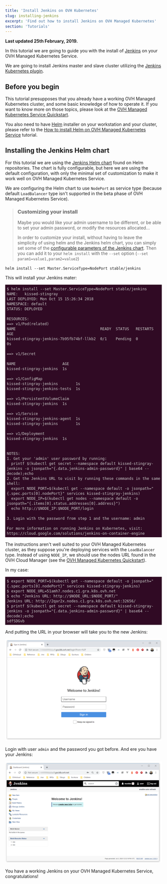 ```yaml
---
title: 'Install Jenkins on OVH Kubernetes'
slug: installing-jenkins
excerpt: 'Find out how to install Jenkins on OVH Managed Kubernetes'
section: 'Tutorials'
---
```


**Last updated 25th February, 2019.**

<style>
 pre {
     font-size: 14px;
 }
 pre.console {
   background-color: #300A24; 
   color: #ccc;
   font-family: monospace;
   padding: 5px;
   margin-bottom: 5px;
 }
 pre.console code {
   border: solid 0px transparent;
   font-family: monospace !important;
 }
 .small {
     font-size: 0.75em;
 }
</style>

In this tutorial we are going to guide you with the install of [Jenkins](https://jenkins.io/) on your OVH Managed Kubernetes Service.

We are going to install Jenkins master and slave cluster utilizing the [Jenkins Kubernetes plugin](https://wiki.jenkins.io/display/JENKINS/Kubernetes+Plugin).


## Before you begin

This tutorial presupposes that you already have a working OVH Managed Kubernetes cluster, and some basic knowledge of how to operate it. If you want to know more on those topics, please look at the [OVH Managed Kubernetes Service Quickstart](../deploying-hello-world/).

You also need to have [Helm](https://docs.helm.sh/) installer on your workstation and your cluster, please refer to the [How to install Helm on OVH Managed Kubernetes Service](../installing-helm) tutorial.


## Installing the Jenkins Helm chart

For this tutorial we are using the [Jenkins Helm chart](https://github.com/helm/charts/tree/master/stable/jenkins) found on Helm repositories.
The chart is fully configurable, but here we are using the default configuration, with only the minimal set of customization to make it work well on OVH Managed Kubernetes Service.

We are configuring the Helm chart to use `NodePort` as service type (because default `LoadBalancer` type isn't supported in the beta phase of OVH Managed Kubernetes Service). 

> ### Customizing your install
> 
> Maybe you would like your admin username to be different, or be able to set your admin password, or modify the resources allocated... 
>
> In order to customize your install, without having to leave the simplicity of using helm and the Jenkins helm chart, you can simply set some of the [configurable parameters of the Jenkins chart](https://github.com/helm/charts/tree/master/stable/jenkins#configuration). Then you can add it to your `helm install` with the `--set` option (`--set param1=value1,param2=value2`)
>


```
helm install --set Master.ServiceType=NodePort stable/jenkins
```

This will install your Jenkins mater:

<pre class="console"><code>$ helm install --set Master.ServiceType=NodePort stable/jenkins
NAME:   kissed-stingray
LAST DEPLOYED: Mon Oct 15 15:26:34 2018
NAMESPACE: default
STATUS: DEPLOYED

RESOURCES:
==> v1/Pod(related)
NAME                                      READY  STATUS   RESTARTS  AGE
kissed-stingray-jenkins-7b95fb74bf-llkb2  0/1    Pending  0         0s

==> v1/Secret

NAME                     AGE
kissed-stingray-jenkins  1s

==> v1/ConfigMap
kissed-stingray-jenkins        1s
kissed-stingray-jenkins-tests  1s

==> v1/PersistentVolumeClaim
kissed-stingray-jenkins  1s

==> v1/Service
kissed-stingray-jenkins-agent  1s
kissed-stingray-jenkins        1s

==> v1/Deployment
kissed-stingray-jenkins  1s


NOTES:
1. Get your 'admin' user password by running:
  printf $(kubectl get secret --namespace default kissed-stingray-jenkins -o jsonpath="{.data.jenkins-admin-password}" | base64 --decode);echo
2. Get the Jenkins URL to visit by running these commands in the same shell:
  export NODE_PORT=$(kubectl get --namespace default -o jsonpath="{.spec.ports[0].nodePort}" services kissed-stingray-jenkins)
  export NODE_IP=$(kubectl get nodes --namespace default -o jsonpath="{.items[0].status.addresses[0].address}")
  echo http://$NODE_IP:$NODE_PORT/login

3. Login with the password from step 1 and the username: admin

For more information on running Jenkins on Kubernetes, visit:
https://cloud.google.com/solutions/jenkins-on-container-engine
</code></pre>

The instructions aren't well suited to your OVH Managed Kubernetes cluster, as they suppose you're deploying services with the `LoadBalancer` type. Instead of using `NODE_IP`, we should use the nodes URL found in the OVH Cloud Manager (see the  [OVH Managed Kubernetes Quickstart](https://labs.ovh.com/kubernetes-k8s/documentation/tutorial/quickstart)).

In my case:

<pre class="console"><code>$ export NODE_PORT=$(kubectl get --namespace default -o jsonpath="{.spec.ports[0].nodePort}" services kissed-stingray-jenkins)
$ export NODE_URL=51amh7.nodes.c1.gra.k8s.ovh.net
$ echo "Jenkins URL: http://$NODE_URL:$NODE_PORT/"
Jenkins URL: http://2qar2x.nodes.c1.gra.k8s.ovh.net:32656/
$ printf $(kubectl get secret --namespace default kissed-stingray-jenkins -o jsonpath="{.data.jenkins-admin-password}" | base64 --decode);echo
sdfSDGvb
</code></pre>

And putting the URL in your browser will take you to the new Jenkins:

![Jenkins login](images/installing-jenkins-01.png)

Login with user `admin` and the password you got before. And ere you have your Jenkins:

![Leeeeeeeroy Jenkins!](images/installing-jenkins-02.png)


You have a working Jenkins on your OVH Managed Kubernetes Service, congratulations!


